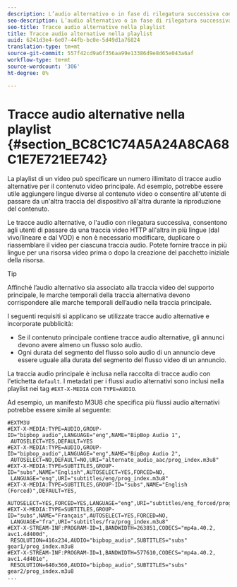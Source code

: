 ```yaml
---
description: L’audio alternativo o in fase di rilegatura successiva consente di passare dalle tracce audio disponibili per una traccia video. In questo modo, gli utenti possono selezionare una traccia della lingua durante la riproduzione del video.
seo-description: L’audio alternativo o in fase di rilegatura successiva consente di passare dalle tracce audio disponibili per una traccia video. In questo modo, gli utenti possono selezionare una traccia della lingua durante la riproduzione del video.
seo-title: Tracce audio alternative nella playlist
title: Tracce audio alternative nella playlist
uuid: 6241d3e4-6e07-44fb-bc0e-5d49d1a76824
translation-type: tm+mt
source-git-commit: 557f42cd9a6f356aa99e13386d9e8d65e043a6af
workflow-type: tm+mt
source-wordcount: '306'
ht-degree: 0%

---
```



# Tracce audio alternative nella playlist {#section_BC8C1C74A5A24A8CA68C1E7E721EE742}

La playlist di un video può specificare un numero illimitato di tracce audio alternative per il contenuto video principale. Ad esempio, potrebbe essere utile aggiungere lingue diverse al contenuto video o consentire all&#39;utente di passare da un&#39;altra traccia del dispositivo all&#39;altra durante la riproduzione del contenuto.

Le tracce audio alternative, o l&#39;audio con rilegatura successiva, consentono agli utenti di passare da una traccia video HTTP all&#39;altra in più lingue (dal vivo/lineare e dal VOD) e non è necessario modificare, duplicare o riassemblare il video per ciascuna traccia audio. Potete fornire tracce in più lingue per una risorsa video prima o dopo la creazione del pacchetto iniziale della risorsa.

>[!TIP]
>
>Affinché l’audio alternativo sia associato alla traccia video del supporto principale, le marche temporali della traccia alternativa devono corrispondere alle marche temporali dell’audio nella traccia principale.

I seguenti requisiti si applicano se utilizzate tracce audio alternative e incorporate pubblicità:

* Se il contenuto principale contiene tracce audio alternative, gli annunci devono avere almeno un flusso solo audio.
* Ogni durata del segmento del flusso solo audio di un annuncio deve essere uguale alla durata del segmento del flusso video di un annuncio.

La traccia audio principale è inclusa nella raccolta di tracce audio con l&#39;etichetta `default`. I metadati per i flussi audio alternativi sono inclusi nella playlist nei tag `#EXT-X-MEDIA` con `TYPE=AUDIO`.

Ad esempio, un manifesto M3U8 che specifica più flussi audio alternativi potrebbe essere simile al seguente:

```
#EXTM3U 
#EXT-X-MEDIA:TYPE=AUDIO,GROUP-ID="bipbop_audio",LANGUAGE="eng",NAME="BipBop Audio 1", 
 AUTOSELECT=YES,DEFAULT=YES 
#EXT-X-MEDIA:TYPE=AUDIO,GROUP-ID="bipbop_audio",LANGUAGE="eng",NAME="BipBop Audio 2", 
 AUTOSELECT=NO,DEFAULT=NO,URI="alternate_audio_aac/prog_index.m3u8" 
#EXT-X-MEDIA:TYPE=SUBTITLES,GROUP-ID="subs",NAME="English",AUTOSELECT=YES,FORCED=NO, 
 LANGUAGE="eng",URI="subtitles/eng/prog_index.m3u8" 
#EXT-X-MEDIA:TYPE=SUBTITLES,GROUP-ID="subs",NAME="English (Forced)",DEFAULT=YES, 
 AUTOSELECT=YES,FORCED=YES,LANGUAGE="eng",URI="subtitles/eng_forced/prog_index.m3u8" 
#EXT-X-MEDIA:TYPE=SUBTITLES,GROUP-ID="subs",NAME="Français",AUTOSELECT=YES,FORCED=NO, 
 LANGUAGE="fra",URI="subtitles/fra/prog_index.m3u8" 
#EXT-X-STREAM-INF:PROGRAM-ID=1,BANDWIDTH=263851,CODECS="mp4a.40.2, avc1.4d400d", 
 RESOLUTION=416x234,AUDIO="bipbop_audio",SUBTITLES="subs"  
gear1/prog_index.m3u8 
#EXT-X-STREAM-INF:PROGRAM-ID=1,BANDWIDTH=577610,CODECS="mp4a.40.2, avc1.4d401e", 
 RESOLUTION=640x360,AUDIO="bipbop_audio",SUBTITLES="subs" 
gear2/prog_index.m3u8 
... 
```
